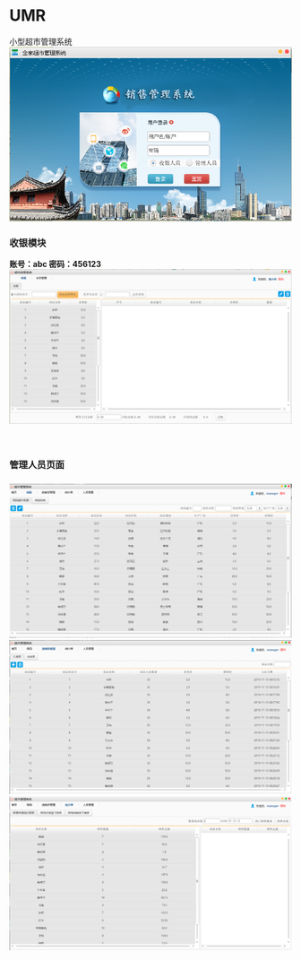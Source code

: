 # UMR
小型超市管理系统
<img src="https://github.com/Dkingo/UMR/blob/master/img/首页.jpg"></img>
<h3>收银模块</h3>
<b>账号：abc
密码：456123</b>
<img src="https://github.com/Dkingo/UMR/blob/master/img/收银页面.jpg"></img>
<br>
<br>
<br>
<h3>管理人员页面<h3>
<img src="https://github.com/Dkingo/UMR/blob/master/img/商品.jpg"></img>
<img src="https://github.com/Dkingo/UMR/blob/master/img/进销存管理.jpg"></img>
<img src="https://github.com/Dkingo/UMR/blob/master/img/统计表.jpg"></img>
